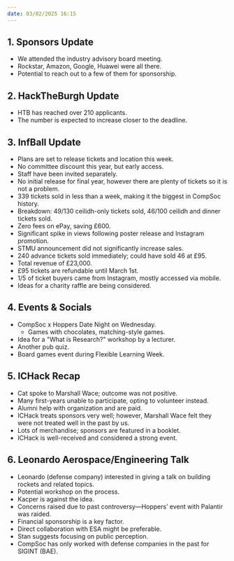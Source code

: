 ```yaml
---
date: 03/02/2025 16:15
---
```


## 1. **Sponsors Update**

- We attended the industry advisory board meeting.
- Rockstar, Amazon, Google, Huawei were all there.
- Potential to reach out to a few of them for sponsorship.

## 2. **HackTheBurgh Update**

- HTB has reached over 210 applicants.
- The number is expected to increase closer to the deadline.

## 3. **InfBall Update**

- Plans are set to release tickets and location this week.
- No committee discount this year, but early access.
- Staff have been invited separately.
- No initial release for final year, however there are plenty of tickets so it is not a problem.
- 339 tickets sold in less than a week, making it the biggest in CompSoc history.
- Breakdown: 49/130 ceilidh-only tickets sold, 46/100 ceilidh and dinner tickets sold.
- Zero fees on ePay, saving £600.
- Significant spike in views following poster release and Instagram promotion.
- STMU announcement did not significantly increase sales.
- 240 advance tickets sold immediately; could have sold 46 at £95.
- Total revenue of £23,000.
- £95 tickets are refundable until March 1st.
- 1/5 of ticket buyers came from Instagram, mostly accessed via mobile.
- Ideas for a charity raffle are being considered.

## 4. **Events & Socials**

- CompSoc x Hoppers Date Night on Wednesday.
  - Games with chocolates, matching-style games.
- Idea for a "What is Research?" workshop by a lecturer.
- Another pub quiz.
- Board games event during Flexible Learning Week.

## 5. **ICHack Recap**

- Cat spoke to Marshall Wace; outcome was not positive.
- Many first-years unable to participate, opting to volunteer instead.
- Alumni help with organization and are paid.
- ICHack treats sponsors very well; however, Marshall Wace felt they were not treated well in the past by us.
- Lots of merchandise; sponsors are featured in a booklet.
- ICHack is well-received and considered a strong event.

## 6. **Leonardo Aerospace/Engineering Talk**

- Leonardo (defense company) interested in giving a talk on building rockets and related topics.
- Potential workshop on the process.
- Kacper is against the idea.
- Concerns raised due to past controversy—Hoppers’ event with Palantir was raided.
- Financial sponsorship is a key factor.
- Direct collaboration with ESA might be preferable.
- Stan suggests focusing on public perception.
- CompSoc has only worked with defense companies in the past for SIGINT (BAE).
